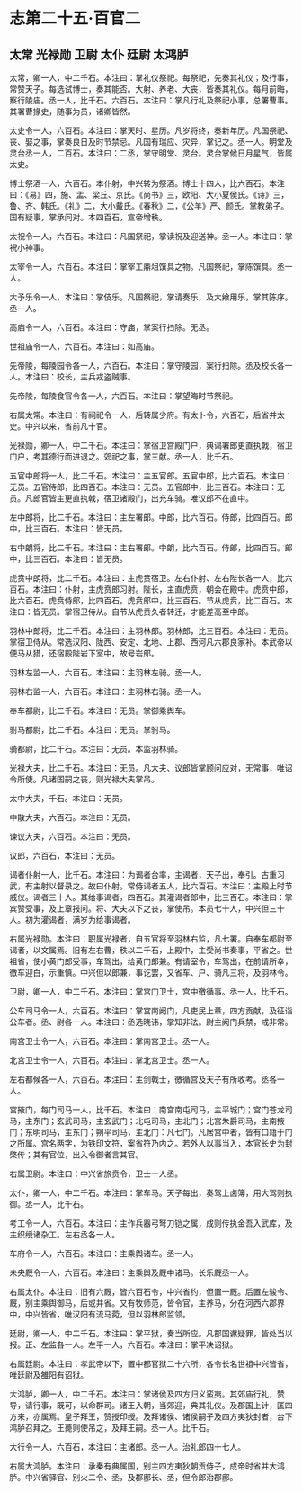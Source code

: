# 志第二十五·百官二

## 太常 光禄勋 卫尉 太仆 廷尉 太鸿胪

太常，卿一人，中二千石。本注曰：掌礼仪祭祀。每祭祀，先奏其礼仪；及行事，常赞天子。每选试博士，奏其能否。大射、养老、大丧，皆奏其礼仪。每月前晦，察行陵庙。丞一人，比千石。六百石。本注曰：掌凡行礼及祭祀小事，总署曹事。其署曹掾史，随事为员，诸卿皆然。

太史令一人，六百石。本注曰：掌天时、星历。凡岁将终，奏新年历。凡国祭祀、丧、娶之事，掌奏良日及时节禁忌。凡国有瑞应、灾异，掌记之。丞一人。明堂及灵台丞一人，二百石。本注曰：二丞，掌守明堂、灵台。灵台掌候日月星气，皆属太史。

博士祭酒一人，六百石。本仆射，中兴转为祭酒。博士十四人，比六百石。本注曰：《易》四，施、孟、梁丘、京氏。《尚书》三，欧阳、大小夏侯氏。《诗》三，鲁、齐、韩氏。《礼》二，大小戴氏。《春秋》二，《公羊》严、颜氏。掌教弟子。国有疑事，掌承问对。本四百石，宣帝增秩。

太祝令一人，六百石。本注曰：凡国祭祀，掌读祝及迎送神。丞一人。本注曰：掌祝小神事。

太宰令一人，六百石。本注曰：掌宰工鼎俎馔具之物。凡国祭祀，掌陈馔具。丞一人。

大予乐令一人，本注曰：掌伎乐。凡国祭祀，掌请奏乐，及大飨用乐，掌其陈序。丞一人。

高庙令一人，六百石。本注曰：守庙，掌案行扫除。无丞。

世祖庙令一人，六百石。本注曰：如高庙。

先帝陵，每陵园令各一人，六百石。本注曰：掌守陵园，案行扫除。丞及校长各一人。本注曰：校长，主兵戎盗贼事。

先帝陵，每陵食官令各一人，六百石。本注曰：掌望晦时节祭祀。

右属太常。本注曰：有祠祀令一人，后转属少府。有太卜令，六百石，后省并太史。中兴以来，省前凡十官。

光禄勋，卿一人，中二千石。本注曰：掌宿卫宫殿门户，典谒署郎更直执戟，宿卫门户，考其德行而进退之。郊祀之事，掌三献。丞一人，比千石。

五官中郎将一人，比二千石。本注曰：主五官郎。五官中郎，比六百石。本注曰：无员。五官侍郎，比四百石。本注曰：无员。五官郎中，比三百石。本注曰：无员。凡郎官皆主更直执戟，宿卫诸殿门，出充车骑。唯议郎不在直中。

左中郎将，比二千石。本注曰：主左署郎。中郎，比六百石。侍郎，比四百石。郎中，比三百石。本注曰：皆无员。

右中朗将，比二千石。本注曰：主右署郎。中朗，比六百石。侍郎，比四百石。郎中，比三百石。本注曰：皆无员。

虎贲中朗将，比二千石。本注曰：主虎贲宿卫。左右仆射、左右陛长各一人，比六百石。本注曰：仆射，主虎贲郎习射。陛长，主直虎贲，朝会在殿中。虎贲中郎，比六百石。虎贲侍郎，比四百石。虎贲郎中，比三百石。节从虎贲，比二百石。本注曰：皆无员。掌宿卫侍从。自节从虎贲久者转迁，才能差高至中郎。

羽林中郎将，比二千石。本注曰：主羽林郎。羽林郎，比三百石。本注曰：无员。掌宿卫侍从。常选汉阳、陇西、安定、北地、上郡、西河凡六郡良家补。本武帝以便马从猎，还宿殿陛岩下室中，故号岩郎。

羽林左监一人，六百石。本注曰：主羽林左骑。丞一人。

羽林右监一人，六百石。本注曰：主羽林右骑。丞一人。

奉车都尉，比二千石。本注曰：无员。掌御乘舆车。

驸马都尉，比二千石。本注曰：无员。掌驸马。

骑都尉，比二千石。本注曰：无员。本监羽林骑。

光禄大夫，比二千石。本注曰：无员。凡大夫、议郎皆掌顾问应对，无常事，唯诏令所使。凡诸国嗣之丧，则光禄大夫掌吊。

太中大夫，千石。本注曰：无员。

中散大夫，六百石。本注曰：无员。

谏议大夫，六百石。本注曰：无员。

议郎，六百石，本注曰：无员。

谒者仆射一人，比千石。本注曰：为谒者台率，主谒者，天子出，奉引。古重习武，有主射以督录之。故曰仆射。常侍谒者五人，比六百石。本注曰：主殿上时节威仪。谒者三十人。其给事谒者，四百石。其灌谒者郎中，比三百石。本注曰：掌宾赞受事，及上章报问。将、大夫以下之丧，掌使吊。本员七十人，中兴但三十人。初为灌谒者，满岁为给事谒者。

右属光禄勋。本注曰：职属光禄者，自五官将至羽林右监，凡七署。自奉车都尉至谒者，以文属焉。旧有左右曹，秩以二千石，上殿中，主受尚书奏事，平省之。世祖省，使小黄门郎受事，车驾出，给黄门郎兼。有请室令，车驾出，在前请所幸，徼车迎白，示重慎。中兴但以郎兼，事讫罢，又省车、户、骑凡三将，及羽林令。

卫尉，卿一人，中二千石。本注曰：掌宫门卫士，宫中徼循事。丞一人，比千石。

公车司马令一人，六百石。本注曰：掌宫南阙门，凡吏民上章，四方贡献，及征诣公车者。丞、尉各一人。本注曰：丞选晓讳，掌知非法。尉主阙门兵禁，戒非常。

南宫卫士令一人，六百石。本注曰：掌南宫卫士。丞一人。

北宫卫士令一人，六百石。本注曰：掌北宫卫士。丞一人。

左右都候各一人，六百石。本注曰：主剑戟士，徼循宫及天子有所收考。丞各一人。

宫掖门，每门司马一人，比千石。本注曰：南宫南屯司马，主平城门；宫门苍龙司马，主东门；玄武司马，主玄武门；北屯司马，主北门；北宫朱爵司马，主南掖门；东明司马，主东门；朔平司马，主北门：凡七门。凡居宫中者，皆有口籍于门之所属。宫名两字，为铁印文符，案省符乃内之。若外人以事当入，本官长史为封棨传；其有官位，出入令御者言其官。

右属卫尉。本注曰：中兴省旅贲令，卫士一人丞。

太仆，卿一人，中二千石。本注曰：掌车马。天子每出，奏驾上卤簿，用大驾则执御。丞一人，比千石。

考工令一人，六百石。本注曰：主作兵器弓弩刀铠之属，成则传执金吾入武库，及主织绶诸杂工。左右丞各一人。

车府令一人，六百石。本注曰：主乘舆诸车。丞一人。

未央厩令一人，六百石。本注曰：主乘舆及厩中诸马。长乐厩丞一人。

右属太仆。本注曰：旧有六厩，皆六百石令，中兴省约，但置一厩。后置左骏令、厩，别主乘舆御马，后或并省。又有牧师范，皆令官，主养马，分在河西六郡界中，中兴皆省，唯汉阳有流马菀，但以羽林郎监领。

廷尉，卿一人，中二千石。本注曰：掌平狱，奏当所应。凡郡国谳疑罪，皆处当以报。正、左监各一人。左平一人，六百石。本注曰：掌平决诏狱。

右属廷尉。本注曰：孝武帝以下，置中都官狱二十六所，各令长名世祖中兴皆省，唯廷尉及雒阳有诏狱。

大鸿胪，卿一人，中二千石。本注曰：掌诸侯及四方归义蛮夷。其郊庙行礼，赞导，请行事，既可，以命群司。诸王入朝，当郊迎，典其礼仪。及郡国上计，匡四方来，亦属焉。皇子拜王，赞授印绶。及拜诸侯、诸侯嗣子及四方夷狄封者，台下鸿胪召拜之。王薨则使吊之，及拜王嗣。丞一人。比千石。

大行令一人，六百石，本注曰：主诸郎。丞一人。治礼郎四十七人。

右属大鸿胪。本注曰：承秦有典属国，别主四方夷狄朝贡侍子，成帝时省并大鸿胪。中兴省驿官、别火二令、丞，及郡邸长、丞，但令郎治郡邸。
